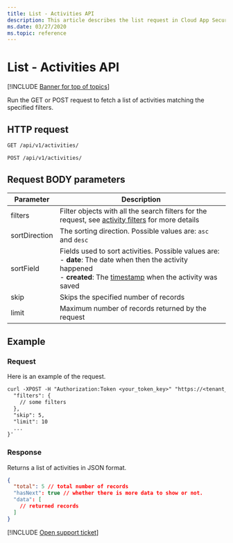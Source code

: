 ```yaml
---
title: List - Activities API
description: This article describes the list request in Cloud App Security's Activities API.
ms.date: 03/27/2020
ms.topic: reference
---
```

# List - Activities API

[!INCLUDE [Banner for top of topics](includes/banner.md)]

Run the GET or POST request to fetch a list of activities matching the specified filters.

## HTTP request

```rest
GET /api/v1/activities/
```

```rest
POST /api/v1/activities/
```

## Request BODY parameters

| Parameter | Description |
| --- | --- |
| filters | Filter objects with all the search filters for the request, see [activity filters](api-activities.md#filters) for more details |
| sortDirection | The sorting direction. Possible values are: `asc` and `desc` |
| sortField | Fields used to sort activities. Possible values are:<br />- **date**: The date when then the activity happened<br />- **created**: The [timestamp](api-introduction.md#timestamps) when the activity was saved |
| skip | Skips the specified number of records |
| limit | Maximum number of records returned by the request |

## Example

### Request

Here is an example of the request.

```rest
curl -XPOST -H "Authorization:Token <your_token_key>" "https://<tenant_id>.<tenant_region>.contoso.com/api/v1/activities/" -d '{
  "filters": {
    // some filters
  },
  "skip": 5,
  "limit": 10
  ...
}'
```

### Response

Returns a list of activities in JSON format.

```json
{
  "total": 5 // total number of records
  "hasNext": true // whether there is more data to show or not.
  "data": [
    // returned records
  ]
}
```

[!INCLUDE [Open support ticket](includes/support.md)]
